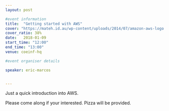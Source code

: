 ```yaml
---
layout: post

#event information
title:  "Getting started with AWS"
cover: "https://mateh.id.au/wp-content/uploads/2014/07/amazon-aws-logo.jpg"
cover_ratio: 38%
date:   2018-01-09
start_time: "12:00"
end_time: "13:00"
venue: coeinf-hq

#event organiser details

speaker: eric-marcos


---
```


Just a quick introduction into AWS.

Please come along if your interested. Pizza will be provided.
